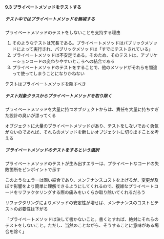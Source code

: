 #### 9.3 プライベートメソッドをテストする

##### テスト中ではプライベートメソッドを無視する

プライベートメソッドのテストをしないことを支持する理由

1. そのようなテストは冗長である。プライベートメソッドはパブリックメソッドによって実行され、パブリックメソッドは「すでにテストされている」
2. プライベートメソッドは不安定である。そのため、そのテストは、アプリケーションコードの変わりやすいところへの結合である
3. プライベートメソッドのテストをすることで、他のメソッドがそれらを間違って使ってしまうことになりかねない

テストはプライベートメソッドを隠すべき

##### テスト対象クラスからプライベートメソッドを取り除く

プライベートメソッドを大量に持つオブジェクトからは、責任を大量に持ちすぎた設計の臭いが漂ってくる

オブジェクトに大量のプライベートメソッドがあり、テストをしないでおく勇気がないのであれば、それらのメソッドを新しいオブジェクトに切り出すことを考える

##### プライベートメソッドのテストをするという選択

プライベートメソッドのテストが生み出すエラーは、プライベートなコードの失敗箇所をピンポイントで示す

このようなエラーは固い結合であり、メンテナンスコストを上げるが、変更が及ぼす影響をより簡単に理解できるようにしてくれるので、複雑なプライベートコードをリファクタリングする際の痛みをいくらか取り除いてくれるだろう

リファクタリングによりメソッドの安定性が増せば、メンテナンスのコストとテストの必要性は下がる

「プライベートメソッドは決して書かないこと。書くとすれば、絶対にそれらのテストをしないこと。ただし、当然のことながら、そうすることに意味がある場合を除く」
